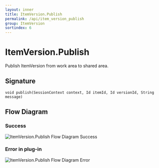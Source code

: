 ```yaml
---
layout: inner
title: ItemVersion.Publish
permalink: /api/item_version_publish
group: ItemVersion
sortindex: 6
---
```

# ItemVersion.Publish

Publish ItemVersion from work area to shared area.

## Signature

`void publish(SessionContext context, Id itemId, Id versionId, String message)`

## Flow Diagram

### Success

![ItemVersion.Publish Flow Diagram Success](../images/item_version_publish_success.png)

### Error in plug-in

![ItemVersion.Publish Flow Diagram Error](../images/item_version_publish_error.png)
